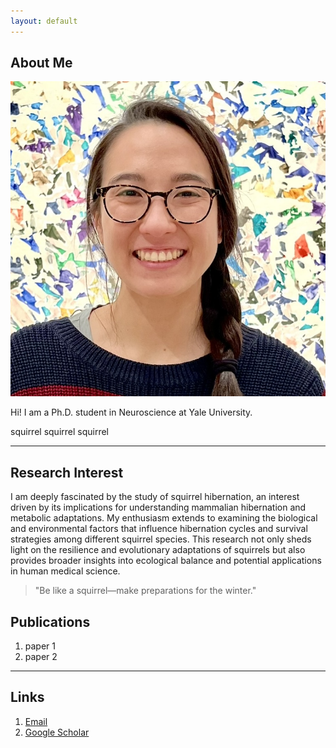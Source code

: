 ```yaml
---
layout: default
---
```


## About Me

<img class="profile-picture" src="headshot.jpeg">

Hi! I am a Ph.D. student in Neuroscience at Yale University.

squirrel squirrel squirrel

---

## Research Interest

I am deeply fascinated by the study of squirrel hibernation, an interest driven by its implications for understanding mammalian hibernation and metabolic adaptations. My enthusiasm extends to examining the biological and environmental factors that influence hibernation cycles and survival strategies among different squirrel species. This research not only sheds light on the resilience and evolutionary adaptations of squirrels but also provides broader insights into ecological balance and potential applications in human medical science.

> "Be like a squirrel—make preparations for the winter."

## Publications

1. paper 1
2. paper 2

---

## Links

1. [Email]()
2. [Google Scholar]()